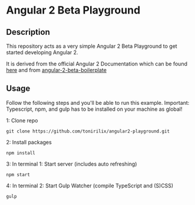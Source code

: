 # Angular 2 Beta Playground

## Description
This repository acts as a very simple Angular 2 Beta Playground to get started developing Angular 2.

It is derived from the official Angular 2 Documentation which can be found [here](https://angular.io/docs/ts/latest/quickstart.html) and from [angular-2-beta-boilerplate](https://github.com/mschwarzmueller/angular-2-beta-boilerplate)

## Usage
Follow the following steps and you'll be able to run this example. Important: Typescript, npm, and gulp has to be installed on your machine as global!

1: Clone repo
```
git clone https://github.com/tonirilix/angular2-playground.git
```

2: Install packages
```
npm install
```

3: In terminal 1: Start server (includes auto refreshing)
```
npm start
```

4: In terminal 2: Start Gulp Watcher (compile TypeScript and (S)CSS)
```
gulp
```
